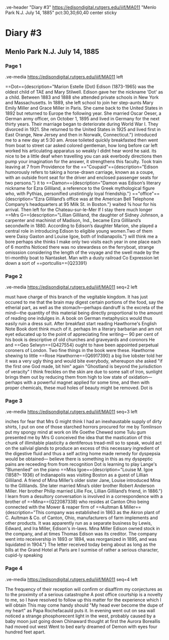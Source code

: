 .ve-header "Diary #3" https://edisondigital.rutgers.edu/iiif/MA011 "Menlo Park N.J. July 14, 1885" pct:30,30,60,40 center sticky

# Diary #3 

## Menlo Park N.J. July 14, 1885

### Page 1

.ve-media https://edisondigital.rutgers.edu/iiif/MA011 left

==Dot=={description="Marion Estelle (Dot) Edison (1873-1965) was the oldest child of TAE and Mary Stilwell. Edison gave her the nickname 'Dot' as a child. Between 1883 and 1888 she attended private schools in New York and Massachusetts.  In 1889, she left school to join her step-aunts Mary Emily Miller and Grace Miller in Paris. She came back to the United States in 1892 but returned to Europe the following year. She married Oscar Oeser, a German army officer, on October 1, 1895 and lived in Germany for the next thirty years. Their marriage began to deteriorate during World War I. They divorced in 1921. She returned to the United States in 1925 and lived first in East Orange, New Jersey and then in Norwalk, Connecticut."} introduced me to a new day at 5:30 am. Arose toileted quickly breakfasted then went from boat to street car asked colored gentleman, how long before car left worked his articulating apparatus so weakly I didnt hear word he said. its nice to be a little deaf when travelling you can ask everbody directions then pump your imagination for the answer, it strengthens this faculty. Took train leaving at 7 from Providence for the =="Coupaid"=={description="Edison humorously refers to taking a horse-drawn carriage, known as a coupe, with an outside front seat for the driver and enclosed passenger seats for two persons."} it to ==Damon=={description="Damon was Edison’s literary nickname for Ezra Gilliland, a reference to the Greek mythological figure who, with Pythias, personified unstintingly loyal friendship."} =="office"=={description="Ezra Gilliland’s office was at the American Bell Telephone Company’s headquarters at 95 Milk St. in Boston."} waited ¾ hour for his arrival. Then left for the Chateau-sur-le-Mer If I stay there much longer ==Mrs G=={description="Lillian Gilliland, the daughter of Sidney Johnson, a carpenter and machinist of Madison, Ind., became Ezra Gilliland’s secondwife in 1880. According to Edison’s daughter Marion, she played a central role in introducing Edison to eligible young women.Two of them were Daisy Gaston and Louise Igoe, both of Indianapolis."} will think me a bore perhaps she thinks I make only two visits each year in one place each of 6 months Noticed there was no stewardess on the ferryboat, strange omisssion considering the length of the voyage and the swell made by the tri-monthly boat to Nantasket. Man with a dusty railroad Co Expression let down a sort of ==portcullis=={Q23391}

### Page 2

.ve-media https://edisondigital.rutgers.edu/iiif/MA011 seq=2 left

must have charge of this branch of the vegitable kingdom. It has just occured to me that the brain may digest certain portions of the food, say the etherial part, as well as the stomach—perhaps dandruff is the excreta of the mind—the quantity of this material being directly proportional to the amount of reading one indulges in. A book on German metaphysics would thus easily ruin a dress suit. After breakfast start reading Hawthorne's English Note Book dont think much of it. perhaps Im a literary barbarian and am not eyet educated up to the point of appreciating fine writing— 90 per cent of his book is descriptive of old churches and graveyards and coronors He and ==Geo Selwyn=={Q427554} ought to have been appointed perpetual coroners of London. Two fine things in the book were these. Hawthorne shewing to little ==Rose Hawthorne=={Q6917390} a big live lobster told her it was a very ugly thing and would bite everybody, whereupon she asked "if the first one God made, bit him" again "Ghostland is beyond the jurisdiction of veracity" I think freckles on the skin are due to some salt of Iron, sunlight brings them out by reducing them from high to low state of oxidation—perhaps with a powerful magnet applied for some time, and then with proper chemicals, these mud holes of beauty might be removed. Dot is

### Page 3

.ve-media https://edisondigital.rutgers.edu/iiif/MA011 seq=3 left

inches for fear that Mrs G might think I had an inexhaustable supply of dirty shirts, I put on one of those starched horrors procured for me by Tomlinson put my spongy mind at work on life Goethe Chewed some Tulu gum presented me by Mrs G conceived the idea that the mastication of this chunk of illimitable plasticity a dentiferous tread-mill so to speak, would act on the salivial glands to produce an excess of this necessary ingredient of the digestive fluid and thus a self acting home made remedy for dyspepsia would be obtained— believe there is something in this as my dyspeptic pains are receeding from from recognition Dot is learning to play Lange's "Blumenlied" on the piano ==Miss Igoe=={description="Louise M. Igoe (1858?– 1936) of Indianapolis was visiting Boston as a guest of Lillian Gilliland. A friend of Mina Miller’s older sister Jane, Louise introduced Mina to the Gillilands. She later married Mina’s older brother Robert Anderson Miller. Her brother Philip married Lillie Fox, Lillian Gilliland’s friend, in 1886."} I learn from a desultory conversation is involved in a correspondence with a brother of ==Mina=={Q22087338} who resides at Canton Ohio being connected with the Mower & reaper firm of ==Aultman & Miller=={description="This company was established in 1863 as the Akron plant of C. Aultman & Co. of Canton, Ohio, manufacturers of farm implements and other products. It was apparently run as a separate business by Lewis, Edward, and Ira Miller, Edison's in-laws. Mina Miller Edison owned stock in the company, and at times Thomas Edison was its creditor. The company went into receivership in 1893 or 1894, was reorganized in 1895, and was liquidated in 1904."} The letter received today being about as long as the bills at the Grand Hotel at Paris are I surmise of rather a serious character, cupid-ly speaking

### Page 4

.ve-media https://edisondigital.rutgers.edu/iiif/MA011 seq=4 left

The frequency of their reception will confirm or disaffirm my conjectures as to the proximity of a serious catastrophe A post office courtship is a novelty to me, so I have resolved to follow up this matter for the experience which I will obtain This may come handy should "My head ever become the dupe of my heart" as Papa Rochefacauld puts it. In evening went out on sea wall noticed a strange phosphorecent light in the west, probably caused by a baby moon just going down Chinaward thought at first the Aurora Boreallis had moved out west Went to bed early dreamed of Demon with eyes four hundred feet apart.